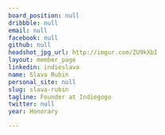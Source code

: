 ```yaml
---
board_position: null
dribbble: null
email: null
facebook: null
github: null
headshot_jpg_url: http://imgur.com/ZU9kXbI
layout: member_page
linkedin: indieslava
name: Slava Rubin
personal_site: null
slug: slava-rubin
tagline: Founder at Indiegogo
twitter: null
year: Honorary

---
```

